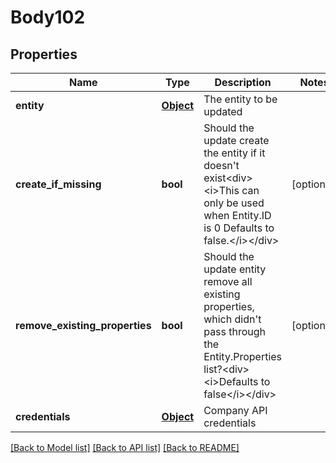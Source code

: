 # Body102

## Properties
Name | Type | Description | Notes
------------ | ------------- | ------------- | -------------
**entity** | [**Object**](Object.md) | The entity to be updated | 
**create_if_missing** | **bool** | Should the update create the entity if it doesn&#x27;t exist&lt;div&gt;&lt;i&gt;This can only be used when Entity.ID is 0  Defaults to false.&lt;/i&gt;&lt;/div&gt; | [optional] 
**remove_existing_properties** | **bool** | Should the update entity remove all existing properties, which didn&#x27;t pass through the Entity.Properties list?&lt;div&gt;&lt;i&gt;Defaults to false&lt;/i&gt;&lt;/div&gt; | [optional] 
**credentials** | [**Object**](Object.md) | Company API credentials | 

[[Back to Model list]](../README.md#documentation-for-models) [[Back to API list]](../README.md#documentation-for-api-endpoints) [[Back to README]](../README.md)

